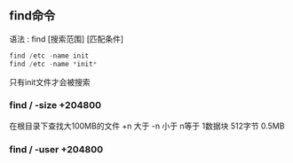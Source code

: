 ## find命令

语法 : find [搜索范围] [匹配条件]
```js
find /etc -name init
find /etc -name *init*

```
只有init文件才会被搜索
### find / -size +204800
在根目录下查找大100MB的文件
+n 大于 -n 小于 n等于
1数据块 512字节 0.5MB

### find / -user +204800
